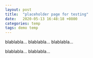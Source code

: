 ```yaml
---
layout: post
title:  "placeholder page for testing"
date:   2020-05-13 16:48:18 +0800
categories: temp
tags: demo temp
---
```

blablabla...
blablabla...
blablabla...

blablabla...
blablabla...